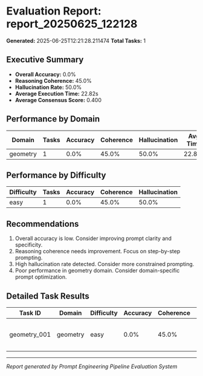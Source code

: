 # Evaluation Report: report_20250625_122128
**Generated:** 2025-06-25T12:21:28.211474
**Total Tasks:** 1

## Executive Summary

- **Overall Accuracy:** 0.0%
- **Reasoning Coherence:** 45.0%
- **Hallucination Rate:** 50.0%
- **Average Execution Time:** 22.82s
- **Average Consensus Score:** 0.400

## Performance by Domain

| Domain | Tasks | Accuracy | Coherence | Hallucination | Avg Time |
|--------|-------|----------|-----------|---------------|----------|
| geometry | 1 | 0.0% | 45.0% | 50.0% | 22.82s |

## Performance by Difficulty

| Difficulty | Tasks | Accuracy | Coherence | Hallucination |
|------------|-------|----------|-----------|---------------|
| easy | 1 | 0.0% | 45.0% | 50.0% |

## Recommendations

1. Overall accuracy is low. Consider improving prompt clarity and specificity.
2. Reasoning coherence needs improvement. Focus on step-by-step prompting.
3. High hallucination rate detected. Consider more constrained prompting.
4. Poor performance in geometry domain. Consider domain-specific prompt optimization.

## Detailed Task Results

| Task ID | Domain | Difficulty | Accuracy | Coherence | Time | Expected | Generated |
|---------|--------|------------|----------|-----------|------|----------|-----------|
| geometry_001 | geometry | easy | 0.0% | 45.0% | 22.8s | Area: 30 cm², Hypotenuse: 13 c... |  |

---
*Report generated by Prompt Engineering Pipeline Evaluation System*